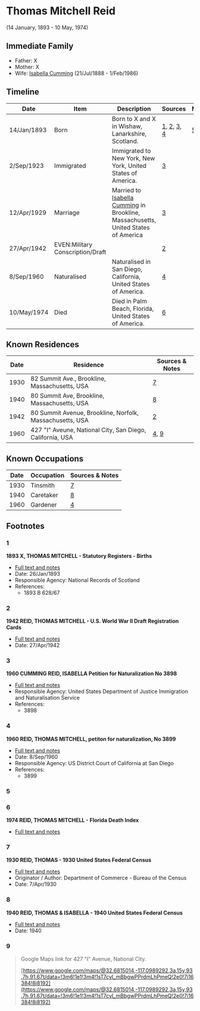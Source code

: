 ﻿---
layout: person
subject_key: i2617088
permalink: /people/i2617088
---

# Thomas Mitchell Reid
(14 January, 1893 - 10 May, 1974)

## Immediate Family

* Father: X
* Mother: X
* Wife: [Isabella Cumming](./@84684994@-isabella-cumming-b1888-7-21-d1986-2-1.md) (21/Jul/1888 - 1/Feb/1986)

## Timeline

Date | Item | Description | Sources | Notes
---|---|---|---|---
14/Jan/1893 | Born | Born to X and X in Wishaw, Lanarkshire, Scotland. | [1](#1), [2](#2), [3](#3), [4](#4) | [5](#5)
2/Sep/1923 | Immigrated | Immigrated to New York, New York, United States of America. | [3](#3) | 
12/Apr/1929 | Marriage | Married to [Isabella Cumming](./@84684994@-isabella-cumming-b1888-7-21-d1986-2-1.md) in Brookline, Massachusetts, United States of America | [3](#3) | 
27/Apr/1942 | EVEN:Military Conscription/Draft |  | [2](#2) | 
8/Sep/1960 | Naturalised | Naturalised in San Diego, California, United States of America. | [4](#4) | 
10/May/1974 | Died | Died in Palm Beach, Florida, United States of America. | [6](#6) | 

## Known Residences

Date | Residence | Sources & Notes
---|---|---
1930 | 82 Summit Ave., Brookline, Massachusetts, USA | [7](#7)
1940 | 80 Summit Ave, Brookline, Massachusetts, USA | [8](#8)
1942 | 80 Summit Avenue, Brookline, Norfolk, Massachusetts, USA | [2](#2)
1960 | 427 "I" Aveune, National City, San Diego, California, USA | [4](#4), [9](#9)

## Known Occupations

Date | Occupation | Sources & Notes
---|---|---
1930 | Tinsmith | [7](#7)
1940 | Caretaker | [8](#8)
1960 | Gardener | [4](#4)

## Footnotes

### 1

**1893 X, THOMAS MITCHELL - Statutory Registers - Births**

* [Full text and notes](../sources/@23502258@-1893-reid,-thomas-mitchell-statutory-registers-births.md)
* Date: 26/Jan/1893
* Responsible Agency: National Records of Scotland
* References: 
  * 1893 B 628/67

### 2

**1942 REID, THOMAS MITCHELL - U.S. World War II Draft Registration Cards**

* [Full text and notes](../sources/@10344434@-1942-reid,-thomas-mitchell-u.s.-world-war-ii-draft-registration-cards.md)
* Date: 27/Apr/1942

### 3

**1960 CUMMING REID, ISABELLA Petition for Naturalization No 3898**

* [Full text and notes](../sources/@17659132@-1960-cumming-reid,-isabella-petition-for-naturalization-no-3898.md)
* Responsible Agency: United States Department of Justice Immigration and Naturalisation Service
* References: 
  * 3898

### 4

**1960 REID, THOMAS MITCHELL, petiton for naturalization, No 3899**

* [Full text and notes](../sources/@14928738@-1960-reid,-thomas-mitchell,-petiton-for-naturalization,-no-3899.md)
* Date: 8/Sep/1960
* Responsible Agency: US District Court of California at San Diego
* References: 
  * 3899

### 5


### 6

**1974 REID, THOMAS MITCHELL - Florida Death Index**

* [Full text and notes](../sources/@39355610@-1974-reid,-thomas-mitchell-florida-death-index.md)

### 7

**1930 REID, THOMAS - 1930 United States Federal Census**

* [Full text and notes](../sources/@998784@-1930-reid,-thomas-1930-united-states-federal-census.md)
* Originator / Author: Department of Commerce - Bureau of the Census
* Date: 7/Apr/1930

### 8

**1940 REID, THOMAS & ISABELLA - 1940 United States Federal Census**

* [Full text and notes](../sources/@82313037@-1940-reid,-thomas-&-isabella-1940-united-states-federal-census.md)
* Date: 1940

### 9

> Google Maps link for 427 "I" Avenue, National City.
>
> [https://www.google.com/maps/@32.6815014,-117.0989292,3a,15y,93.7h,91.67t/data=!3m6!1e1!3m4!1sT7cyI_mBbgwPPrdmLhPmeQ!2e0!7i16384!8i8192](https://www.google.com/maps/@32.6815014,-117.0989292,3a,15y,93.7h,91.67t/data=!3m6!1e1!3m4!1sT7cyI_mBbgwPPrdmLhPmeQ!2e0!7i16384!8i8192)
>


